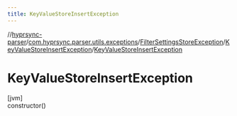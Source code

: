 ```yaml
---
title: KeyValueStoreInsertException
---
```

//[hyprsync-parser](../../../../index.html)/[com.hyprsync.parser.utils.exceptions](../../index.html)/[FilterSettingsStoreException](../index.html)/[KeyValueStoreInsertException](index.html)/[KeyValueStoreInsertException](-key-value-store-insert-exception.html)



# KeyValueStoreInsertException



[jvm]\
constructor()



